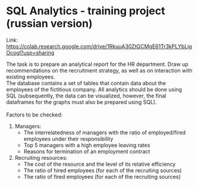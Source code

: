 # SQL Analytics - training project (russian version)

Link: https://colab.research.google.com/drive/1RkuuA30ZtGCMgE61Tr3kPLYbLjgOcogl?usp=sharing

The task is to prepare an analytical report for the HR department. Draw up recommendations on the recruitment strategy, as well as on interaction with existing employees.<br>
The database contains a set of tables that contain data about the employees of the fictitious company. All analytics should be done using SQL (subsequently, the data can be visualized, however, the final dataframes for the graphs must also be prepared using SQL).<br>
<br>
Factors to be checked:
1. Managers:
    * The interrelatedness of managers with the ratio of employed/fired employees under their responsibility
    * Top 5 managers with a high employee leaving rates
    * Reasons for termination of an employment contract
3. Recruiting resources:
    * The cost of the resource and the level of its relative efficiency
    * The ratio of hired employees (for each of the recruiting sources)
    * The ratio of fired employees (for each of the recruiting sources)
